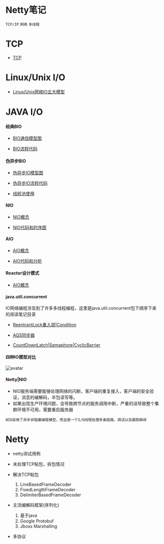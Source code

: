 # Netty笔记

`TCP/IP`
`网络`
`多线程`

# TCP

- [TCP](https://github.com/kiwi5691/NetworkCommunication/tree/master/linuxIO/TCP)

# Linux/Unix I/O

- [Linux/Unix网络IO五大模型](https://github.com/kiwi5691/NetworkCommunication/tree/master/linuxIO)

# JAVA I/O
#### 经典BIO

- [BIO通信模型图](https://github.com/kiwi5691/NetworkCommunication/tree/master/javaIO/BIO)

- [BIO流程代码](https://github.com/kiwi5691/NetworkCommunication/tree/master/javaIO/BIO/src/main/java/bio)

#### 伪异步BIO


- [伪异步IO模型图](https://github.com/kiwi5691/NetworkCommunication/tree/master/javaIO/FakeAsyncIO)

- [伪异步IO流程代码](https://github.com/kiwi5691/NetworkCommunication/tree/master/javaIO/FakeAsyncIO/src/main/java/fakeAsyncIO)

- [线程池使用](https://github.com/kiwi5691/NetworkCommunication/tree/master/javaIO/FakeAsyncIO/src/main/java/fakeAsyncIO)

#### NIO

- [NIO概念](https://github.com/kiwi5691/NetworkCommunication/tree/master/javaIO/NIO)

- [NIO代码和时序图](https://github.com/kiwi5691/NetworkCommunication/tree/master/javaIO/NIO/src/main/java/nio)

#### AIO

- [AIO概念](https://github.com/kiwi5691/NetworkCommunication/tree/master/javaIO/AIO)

- [AIO代码和分析](https://github.com/kiwi5691/NetworkCommunication/tree/master/javaIO/AIO/src/main/java/aio)

#### Reactor设计模式

- [AIO概念](https://github.com/kiwi5691/NetworkCommunication/tree/master/javaIO/AIO)

#### java.util.concurrent
IO网络编程涉及到了许多多线程编程，这里是java.util.concurrent包下顺序下来的阅读笔记目录

- [ReentrantLock重入锁|Condition](https://github.com/kiwi5691/NetworkCommunication/tree/master/javaIO/AIO/src/main/java/aio/ReentrantLock)

- [AQS同步器](https://github.com/kiwi5691/NetworkCommunication/tree/master/javaIO/AIO/src/main/java/aio/AbstractQueuedSynchronizer)

- [CountDownLatch|Semaphore|CyclicBarrier](https://github.com/kiwi5691/NetworkCommunication/tree/master/javaIO/AIO/src/main/java/aio/countDownLatch)


#### 四种IO模型对比

![avatar](../../images/4io.png)

#### Netty|NIO

- NIO服务端需要能够处理网络的闪断，客户端的重复接入，客户端的安全验证，消息的编解码，半包读写等。
- 如果出现生产环境问题，会导致跨节点的服务调用中断，严重的话导致整个集群环境不可用，需要重启服务器

`NIO采用了异步非阻塞编程模型，而且是一个I/O线程处理多条链路，调试以及跟踪麻烦`

# Netty

- netty测试用例

- 未处理TCP粘包，拆包情况

- 解决TCP粘包
   1. LineBasedFrameDecoder
   2. FixedLengthFrameDecoder 
   3. DelimiterBasedFrameDecoder
  
- 主流编解码框架(序列化)
   1.  基于java
   2. Google Protobuf
   3. Jboss Marshalling
   
- 多协议
